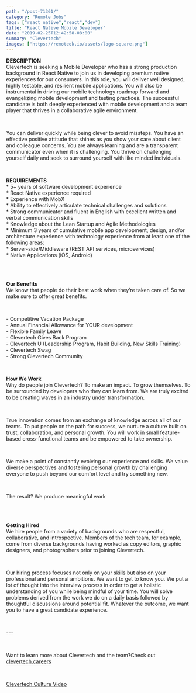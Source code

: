 ```yaml
---
path: "/post-71361/"
category: "Remote Jobs"
tags: ["react native","react","dev"]
title: "React Native Mobile Developer"
date: "2019-02-25T12:42:58-08:00"
summary: "Clevertech"
images: ["https://remoteok.io/assets/logo-square.png"]
---
```


<p><strong>DESCRIPTION</strong><br>Clevertech is seeking a Mobile Developer who has a strong production background in React Native to join us in developing premium native experiences for our consumers. In this role, you will deliver well designed, highly testable, and resilient mobile applications. You will also be instrumental in driving our mobile technology roadmap forward and evangelizing mobile development and testing practices. The successful candidate is both deeply experienced with mobile development and a team player that thrives in a collaborative agile environment.</p><br /><p>You can deliver quickly while being clever to avoid missteps. You have an effective positive attitude that shines as you show your care about client and colleague concerns. You are always learning and are a transparent communicator even when it is challenging. You thrive on challenging yourself daily and seek to surround yourself with like minded individuals.</p><br /><p><strong>REQUIREMENTS</strong><br>* 5+ years of software development experience<br>* React Native experience required<br>* Experience with MobX<br>* Ability to effectively articulate technical challenges and solutions<br>* Strong communicator and fluent in English with excellent written and verbal communication skills<br>* Knowledge about the Lean Startup and Agile Methodologies<br>* Minimum 3 years of cumulative mobile app development, design, and/or architecture experience with technology experience from at least one of the following areas:<br>* Server-side/Middleware (REST API services, microservices)<br>* Native Applications (iOS, Android)</p><br /><p><br><strong>Our Benefits</strong><br>We know that people do their best work when they&rsquo;re taken care of. So we make sure to offer great benefits.</p><br /><p>- Competitive Vacation Package<br>- Annual Financial Allowance for YOUR development<br>- Flexible Family Leave<br>- Clevertech Gives Back Program<br>- Clevertech U (Leadership Program, Habit Building, New Skills Training)<br>- Clevertech Swag<br>- Strong Clevertech Community</p><br /><p><strong>How We Work</strong><br>Why do people join Clevertech? To make an impact. To grow themselves. To be surrounded by developers who they can learn from. We are truly excited to be creating waves in an industry under transformation.</p><br /><p>True innovation comes from an exchange of knowledge across all of our teams. To put people on the path for success, we nurture a culture built on trust, collaboration, and personal growth. You will work in small feature-based cross-functional teams and be empowered to take ownership.</p><br /><p>We make a point of constantly evolving our experience and skills. We value diverse perspectives and fostering personal growth by challenging everyone to push beyond our comfort level and try something new.</p><br /><p>The result? We produce meaningful work</p><br /><p><br><strong>Getting Hired</strong><br>We hire people from a variety of backgrounds who are respectful, collaborative, and introspective. Members of the tech team, for example, come from diverse backgrounds having worked as copy editors, graphic designers, and photographers prior to joining Clevertech.</p><br /><p>Our hiring process focuses not only on your skills but also on your professional and personal ambitions. We want to get to know you. We put a lot of thought into the interview process in order to get a holistic understanding of you while being mindful of your time. You will solve problems derived from the work we do on a daily basis followed by thoughtful discussions around potential fit. Whatever the outcome, we want you to have a great candidate experience.</p><br /><p>---</p><br /><p>Want to learn more about Clevertech and the team?Check out <a href="https://www.clevertech.careers/" rel="nofollow">clevertech.careers</a></p><br /><p><a href="https://www.youtube.com/watch?v=KwOz-y4uuWk&amp;t=1s" rel="nofollow">Clevertech Culture Video</a></p>
